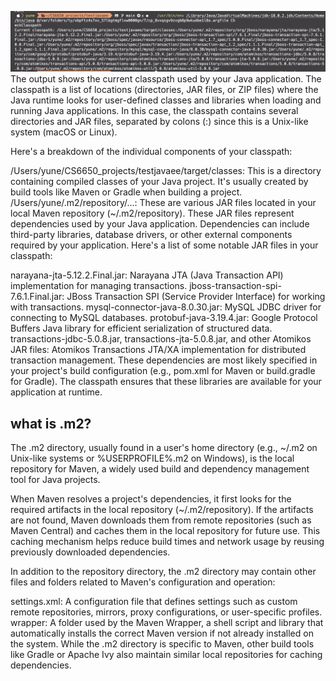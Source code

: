 ![output](img/ss1.png)
The output shows the current classpath used by your Java application. The classpath is a list of locations (directories, JAR files, or ZIP files) where the Java runtime looks for user-defined classes and libraries when loading and running Java applications. In this case, the classpath contains several directories and JAR files, separated by colons (:) since this is a Unix-like system (macOS or Linux).

Here's a breakdown of the individual components of your classpath:

/Users/yune/CS6650_projects/testjavaee/target/classes: This is a directory containing compiled classes of your Java project. It's usually created by build tools like Maven or Gradle when building a project.
/Users/yune/.m2/repository/...: These are various JAR files located in your local Maven repository (~/.m2/repository). These JAR files represent dependencies used by your Java application. Dependencies can include third-party libraries, database drivers, or other external components required by your application.
Here's a list of some notable JAR files in your classpath:

narayana-jta-5.12.2.Final.jar: Narayana JTA (Java Transaction API) implementation for managing transactions.
jboss-transaction-spi-7.6.1.Final.jar: JBoss Transaction SPI (Service Provider Interface) for working with transactions.
mysql-connector-java-8.0.30.jar: MySQL JDBC driver for connecting to MySQL databases.
protobuf-java-3.19.4.jar: Google Protocol Buffers Java library for efficient serialization of structured data.
transactions-jdbc-5.0.8.jar, transactions-jta-5.0.8.jar, and other Atomikos JAR files: Atomikos Transactions JTA/XA implementation for distributed transaction management.
These dependencies are most likely specified in your project's build configuration (e.g., pom.xml for Maven or build.gradle for Gradle). The classpath ensures that these libraries are available for your application at runtime.

## what is .m2?

The .m2 directory, usually found in a user's home directory (e.g., ~/.m2 on Unix-like systems or %USERPROFILE%\.m2 on Windows), is the local repository for Maven, a widely used build and dependency management tool for Java projects.

When Maven resolves a project's dependencies, it first looks for the required artifacts in the local repository (~/.m2/repository). If the artifacts are not found, Maven downloads them from remote repositories (such as Maven Central) and caches them in the local repository for future use. This caching mechanism helps reduce build times and network usage by reusing previously downloaded dependencies.

In addition to the repository directory, the .m2 directory may contain other files and folders related to Maven's configuration and operation:

settings.xml: A configuration file that defines settings such as custom remote repositories, mirrors, proxy configurations, or user-specific profiles.
wrapper: A folder used by the Maven Wrapper, a shell script and library that automatically installs the correct Maven version if not already installed on the system.
While the .m2 directory is specific to Maven, other build tools like Gradle or Apache Ivy also maintain similar local repositories for caching dependencies.

